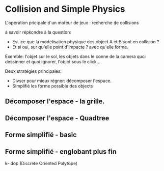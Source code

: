 # Collision and Simple Physics

L'operation pricipale d'un moteur de jeux : recherche de collisions

à savoir répkondre à la question:

- Est-ce que la modélisation physique des object A et B sont en collision ?
- Et si oui, sur qu'elle point d'impacte ? avec qu'elle forme.

Exemble: l'objet sur le sol, les objets dans le conne de la camera quoi dessinner et quoi ignorer, l'objet sous le click...

Deux stratégies principales:

- Divser pour mieux régner: décomposer l'espace.
- Simplifié les forme possible des objects

## Décomposer l'espace - la grille.



## Décomposer l'espace - Quadtree



## Forme simplifié - basic



## Forme simplifié - englobant plus fin


k- dop (Discrete Oriented Polytope)